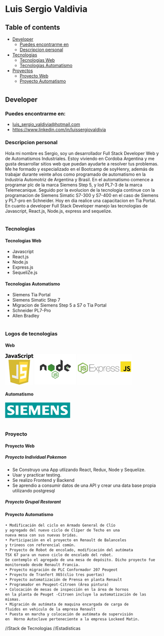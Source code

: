 #  Luis Sergio Valdivia

## Table of contents



* [Developer](#Developer)
    * [Puedes encontrarme en](#technologies)
    * [Descripcion personal](#setup)
* [Tecnologias](#tecnologias)
  *  [Tecnologias Web](#web)
  *  [Tecnologias Automatismo](#automatismo)
* [Proyectos](#proyecto)
  *  [Proyecto Web](#proyecto-web)
  *  [Proyecto Automatismo](#proyecto-automatismo)
#
## Developer 


### Puedes encontrarme en:

* [luis_sergio_valdivia@hotmail.com](#email)
* https://www.linkedin.com/in/luissergiovaldivia



### Descripcion personal



<p align="left">
 Hola mi nombre es Sergio, soy un desarrollador  Full Stack Developer Web y de Automatismos Industriales. Estoy viviendo en Cordoba Argentina y me gusta desarrollar sitios web que puedan ayudarte a resolver tus problemas.
 Me he formado y especializado en el Bootcamp de soyHenry, además de trabajar durante veinte años como programado de automatismo en la Industria Automotriz de Argentina y Brasil.
 En el automatismo comence a programar plc de la marca Siemens Step 5, y lod PL7-3 de la marca Telemecanique. Seguido por la evolucion de la tecnologia continue con la programacion de Siemens Simatic S7-300 y S7-400 en el caso de Siemens y PL7-pro en Schneider. Hoy en dia realice una capacitacion en Tia Portal.
 En cuanto a developer Full Stack Developer manejo las tecnologias de Javascript,
 React.js, Node.js, express and sequelize.
 



</p>

#
###  Tecnologias 

#### Tecnologias Web

* Javascript
* React.js
* Node.js 
* Express.js
* SequeliZe.js      

#### Tecnologias Automatismo

* Siemens Tia Portal
* Siemens Simatic Step 7
* Migracion de Siemens Step 5 a S7 o Tia Portal
* Schneider PL7-Pro
* Allen Bradley


#
### Logos de tecnologias 

#### Web

<p align="left">
<img height="100" src="./img/javascript.jpg" /> </img> 
<img height="100" src="./img/nodejs.png" /></img> 
<img height="100" src="./img/expressjs.jpg" /></img>
</p>
<p align="right">

</p>

#### Automatismo

<p align="left">
<img height="50" src="./img/Siemens.png" />
</p>



#
###  Proyecto 

#### Proyecto Web
 
##### Proyecto Individual Pokemon

- Se Construyo una App utlizando React, Redux, Node y Sequelize.
- Usar y practicar testing.
- Se realizo Frontend y Backend 
- Se aprendio a consumir datos de una API y crear una data base                 propia utilizando postgresql

##### Proyecto Grupal Restorant

#### Proyecto Automatismo

    • Modificación del ciclo en Armado General de Clío 
    y agregado del nuevo ciclo de Clíper de Techo en una 
    nueva mesa con sus nuevas bridas.
    • Participación en el proyecto en Renault de Balanceles 
    y trineos con referencial común.
    • Proyecto de Robot de encolado, modificación del autómata 
    TSX 67 para un nuevo ciclo de encolado del robot. 
    Se contemplo el agregado de una mesa de depósito. Dicho proyecto fue monitoreado desde Renault Francia.
    • Proyecto migración de PLC Conformador 207 Peugeot
    • Proyecto de Tranfert X65(clio tres puertas)
    • Proyecto automatización de Prensa en planta Renault
    • Programador en Peugeot-Citroen (Área pintura)
    • Colocación de mesas de inspección en la área de hornos 
    en la planta de Peuget -Citroen incluye la automatización de las mismas.
    • Migración de autómata de maquina encargada de carga de 
    fluidos en vehiculo de la empresa Renault
    • Puesta en marcha y colocación de autómata de supervisión 
    en  Horno Autoclave perteneciente a la empresa Lockeed Matin.


//Stack de Tecnologias
//Estadisticas